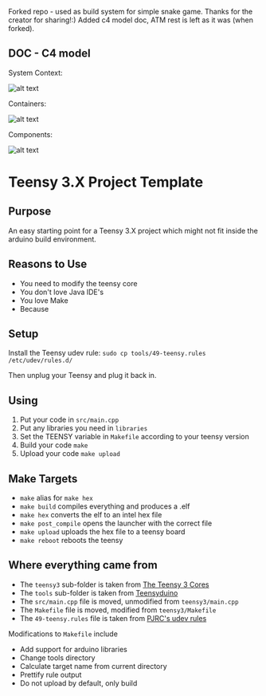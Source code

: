 Forked repo - used as build system for simple snake game. Thanks for the creator for sharing!:) 
Added c4 model doc, ATM rest is left as it was (when forked). 

DOC - C4 model
-------

System Context:  

![alt text](http://www.plantuml.com/plantuml/png/NP5DRnD138Rl-ojCJgcK3z9IMd5g26seIDke2U8OJNQSxD3vM8qzILU8_uw7ZLXW3Yll-F7hUUqROXKvELkyCRwqIIDKp3Lz68-ZEexsXgkqJOIn39xHywWCRbnRvNFDa5XRintFtWsN-UhhmsBi5356kThCf48PZt5KP_s23Lk4LIDv1pc9hmpQg7rK3dOXmigh5uIvSWXr3D-nvA9OOgJW-xNeDnW7q6k3daI_GVJoG3BIj7TM5AtuvcD8NglOzCk9SAtilfCL57uK8AVb-xH6zDG8smPmCJhF7QPH9-C3M2C2q-S74ECiBtNIwv_okxNGyeLL6KKXrqv6ro0JhM1oVlqwUVyMYA-kBYvXsy1H7P0g5V4_cI_OR8EAMgebh9NEEhD471oyd79mb8t09R0gUKZoKrP8uCGmemOEsUB1Q8HK3q27en-0nHqF89fznQ2y1XGqIkkVXPndjDrm_tv17P48AJScWOKx-UnM4HBNYQaTBRNEJsGdrCqMBPOSJQaiaDbxPRCziM4E23OSJwL_-DDKTPGy0UyuuwlblN2owCzFtpPtYwVf-lvnlbdSpcyVF_NFYXlqEZdx2m00)

Containers:  

![alt text](http://www.plantuml.com/plantuml/png/PP5FRnen4CNl-occd422fIHD4_MKbYOqAlcZGjLB9MJM0sl5VrQUSUYgwdVlcB8WDPUTzNZUx_dPryGgSdAsU6DyPPD6g9aR-Z0UHxKhjuRhj4w4iGgUqNDP1JTkhF9PCoBMrgp7qtUZfzpwVZyVEqMCKLghgIYKyHZB9lCBDcmHZbtGHcsZSX0si4JqrC9vUGOR4zrEHIoAHIiarwVbxN88FVd2eeeos9FLfBm2EMyDaxEhNvFtRu7uylBy0jOjxDGBKYs4tk28-8hjEgYeHIc_ZTAPCKt4mS7pOGzsaXKkW5N58v95LIE12qboQ-00JGmlHYEaPWWwxFmGB6vu2D5iQmRbDQ2CHh4jFebAgzZsguaOdTBr1l2x083JBVHfuTKpojI-mamvx6MDB4WYDaaSnBb28cbiPHjYfaitCK58BBKKq_-mzrA5amlO49eClVE6IOGXMCgvvPyafKwsGn-S1FUdABwXxJZ7KoP2ogYd_MLqHuHDY7j0-TDFbRMlQ1dLCGuFsf7-9UXcJY_L9UZczaRvSXTV7d-iRkUF7vTt3xFL_6Psy_2vFoYkqUlax5y0)

Components:

![alt text](http://www.plantuml.com/plantuml/png/XPLVRo8t4C3VzrDCUGA9G9CqlLEVhe6x53MNH8MeZyXhcyMATxtoU9EYgj-zCvZ52wpQH8hj-VERFmoJBnY43qrfinzC9MsZD6n3gF6NwTIBZqbXmhR96zHUkYheAaoaAwUr5HNxN65GrkJJsKzNBonw_VuuBGK6xKcqdhcoTXNxrCpFWWbMmr4AoeZ2YnBS1fQLUDFm84gTPSiT0SeXhhwjnZ2Wlx2KNkjgGA_hoMUWDBTmVVFvh-kVVmGCdpxTta6-Wm_nhd4hl1wCZeZVzIvtmYlof6ij53Dc3GPNmjj11nzK8jn1439S8JtaLYEKhg5o5GG7jNVlHcbewZ4ezr6DmUfD68CtnJQ0g1HeClKKDhidBoNyRYYlENLA6dTmExaPZE3l3EXdHaqKfj9-YD_f92C-m3fNSsgBoWGSG-sSHKwGxaZfgCPgX8Awmyb8ZNWQx8PSKmVROAdJGyboCkA3up1g8WS72JowmaYkXCgEiKgjZ0ZEJoXG3wfjwZsV1s0KTgYnkr9RYo3Rkdk0Cx9eMS0F9h3RP3iuolaDIcyCTSYugWSpDrWlDa9odNotOWSB_c1OnY0LXMlJ2cEkHviEVj-BGWVImCRvGoa702H0VnRq8QEptJoYv2GB6KKnXxdEcm8EeXIdhAqk2IlQaY-YvSNHspMXRWBJL5v4xCgRToCir9vIxi6TqLun9wVNvJtCvZFsRp1Ve_Q4O5vKnJSeGclV1md68jlokOVm9Vg_e6wKksf7kizzFyRjEBCFyeNSMzdfAFMrVxK9dTRJ_kYsFUwBo2CLyFlcxlAZ_VzkpVSTY4igtY72zwck6BiEjnUHKkDwUSkNHUBHWxtfY1YwT39Cf7_eD_j3svClmTaeDgYHJ2-i-0lt7-hKq3EBX8vJsDL7IPodhZpHKlVEBP8yTIJPHAEupT8cIlgkEevIhofLsAUECtmHD4LBJKlwRhOOwtgEtyZ8Zli-9jswqldI1DxqF7baItfXBRPRVZZgT-OjjVTUQl9cbrp8DmGlAZKSjSjhZJiCHYP8-cyOURpxOeBPyhVdFzVV7fz_NIsU7jQFNn--Fis7e-oBhbHJsdy1)

Teensy 3.X Project Template
===========================

Purpose
-------

An easy starting point for a Teensy 3.X project which might not fit inside the
arduino build environment.


Reasons to Use
--------------

- You need to modify the teensy core
- You don't love Java IDE's
- You love Make
- Because


Setup
-----

Install the Teensy udev rule: `sudo cp tools/49-teensy.rules /etc/udev/rules.d/`

Then unplug your Teensy and plug it back in.


Using
-----

1. Put your code in `src/main.cpp`
2. Put any libraries you need in `libraries`
3. Set the TEENSY variable in `Makefile` according to your teensy version
4. Build your code ```make```
5. Upload your code ```make upload```


Make Targets
------------

- `make` alias for `make hex`
- `make build` compiles everything and produces a .elf
- `make hex` converts the elf to an intel hex file
- `make post_compile` opens the launcher with the correct file
- `make upload` uploads the hex file to a teensy board
- `make reboot` reboots the teensy


Where everything came from
--------------------------

- The `teensy3` sub-folder is taken from [The Teensy 3 Cores](https://github.com/PaulStoffregen/cores/tree/master/teensy3)
- The `tools` sub-folder is taken from [Teensyduino](http://www.pjrc.com/teensy/td_download.html)
- The `src/main.cpp` file is moved, unmodified from `teensy3/main.cpp`
- The `Makefile` file is moved, modified from `teensy3/Makefile`
- The `49-teensy.rules` file is taken from [PJRC's udev rules](http://www.pjrc.com/teensy/49-teensy.rules)

Modifications to `Makefile` include
- Add support for arduino libraries
- Change tools directory
- Calculate target name from current directory
- Prettify rule output
- Do not upload by default, only build
